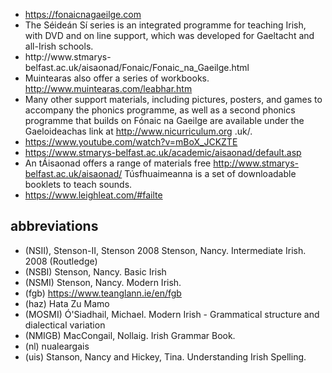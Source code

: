 - https://fonaicnagaeilge.com
- The Séideán Sí series is an integrated programme for teaching Irish, with DVD and on line support, which was developed for Gaeltacht and all-Irish schools.
- http://www.stmarys- belfast.ac.uk/aisaonad/Fonaic/Fonaic_na_Gaeilge.html
- Muintearas also offer a series of workbooks. http://www.muintearas.com/leabhar.htm
- Many other support materials, including pictures, posters, and games to accompany the phonics programme, as well as a second phonics programme that builds on Fónaic na Gaeilge are available under the Gaeloideachas link at http://www.nicurriculum.org .uk/.
- https://www.youtube.com/watch?v=mBoX_JCKZTE
- https://www.stmarys-belfast.ac.uk/academic/aisaonad/default.asp
-  An tÁisaonad offers a range of materials free http://www.stmarys-belfast.ac.uk/aisaonad/ Túsfhuaimeanna is a set of downloadable booklets to teach sounds.
- https://www.leighleat.com/#failte

## abbreviations

- (NSII), Stenson-II, Stenson 2008	Stenson, Nancy. Intermediate Irish. 2008 (Routledge)
- (NSBI)	Stenson, Nancy. Basic Irish
- (NSMI)	Stenson, Nancy. Modern Irish.
- (fgb)	https://www.teanglann.ie/en/fgb
- (haz)	Hata Zu Mamo
- (MOSMI)	Ó'Siadhail, Michael. Modern Irish - Grammatical structure and dialectical variation
- (NMIGB)	MacCongail, Nollaig. Irish Grammar Book.
- (nl)	nualeargais
- (uis)	Stanson, Nancy and Hickey, Tina. Understanding Irish Spelling.
